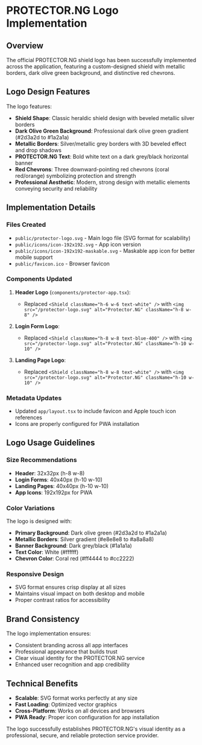 # PROTECTOR.NG Logo Implementation

## Overview
The official PROTECTOR.NG shield logo has been successfully implemented across the application, featuring a custom-designed shield with metallic borders, dark olive green background, and distinctive red chevrons.

## Logo Design Features
The logo features:
- **Shield Shape**: Classic heraldic shield design with beveled metallic silver borders
- **Dark Olive Green Background**: Professional dark olive green gradient (#2d3a2d to #1a2a1a)
- **Metallic Borders**: Silver/metallic grey borders with 3D beveled effect and drop shadows
- **PROTECTOR.NG Text**: Bold white text on a dark grey/black horizontal banner
- **Red Chevrons**: Three downward-pointing red chevrons (coral red/orange) symbolizing protection and strength
- **Professional Aesthetic**: Modern, strong design with metallic elements conveying security and reliability

## Implementation Details

### Files Created
- `public/protector-logo.svg` - Main logo file (SVG format for scalability)
- `public/icons/icon-192x192.svg` - App icon version
- `public/icons/icon-192x192-maskable.svg` - Maskable app icon for better mobile support
- `public/favicon.ico` - Browser favicon

### Components Updated
1. **Header Logo** (`components/protector-app.tsx`):
   - Replaced `<Shield className="h-6 w-6 text-white" />` with `<img src="/protector-logo.svg" alt="Protector.NG" className="h-8 w-8" />`

2. **Login Form Logo**:
   - Replaced `<Shield className="h-8 w-8 text-blue-400" />` with `<img src="/protector-logo.svg" alt="Protector.NG" className="h-10 w-10" />`

3. **Landing Page Logo**:
   - Replaced `<Shield className="h-8 w-8 text-white" />` with `<img src="/protector-logo.svg" alt="Protector.NG" className="h-10 w-10" />`

### Metadata Updates
- Updated `app/layout.tsx` to include favicon and Apple touch icon references
- Icons are properly configured for PWA installation

## Logo Usage Guidelines

### Size Recommendations
- **Header**: 32x32px (h-8 w-8)
- **Login Forms**: 40x40px (h-10 w-10)
- **Landing Pages**: 40x40px (h-10 w-10)
- **App Icons**: 192x192px for PWA

### Color Variations
The logo is designed with:
- **Primary Background**: Dark olive green (#2d3a2d to #1a2a1a)
- **Metallic Borders**: Silver gradient (#e8e8e8 to #a8a8a8)
- **Banner Background**: Dark grey/black (#1a1a1a)
- **Text Color**: White (#ffffff)
- **Chevron Color**: Coral red (#ff4444 to #cc2222)

### Responsive Design
- SVG format ensures crisp display at all sizes
- Maintains visual impact on both desktop and mobile
- Proper contrast ratios for accessibility

## Brand Consistency
The logo implementation ensures:
- Consistent branding across all app interfaces
- Professional appearance that builds trust
- Clear visual identity for the PROTECTOR.NG service
- Enhanced user recognition and app credibility

## Technical Benefits
- **Scalable**: SVG format works perfectly at any size
- **Fast Loading**: Optimized vector graphics
- **Cross-Platform**: Works on all devices and browsers
- **PWA Ready**: Proper icon configuration for app installation

The logo successfully establishes PROTECTOR.NG's visual identity as a professional, secure, and reliable protection service provider.

